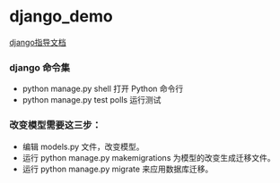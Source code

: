# django_demo
[django指导文档](https://docs.djangoproject.com/zh-hans/2.0/)

### django 命令集

- python manage.py shell  打开 Python 命令行
- python manage.py test polls 运行测试

### 改变模型需要这三步：

- 编辑 models.py 文件，改变模型。
- 运行 python manage.py makemigrations 为模型的改变生成迁移文件。
- 运行 python manage.py migrate 来应用数据库迁移。



